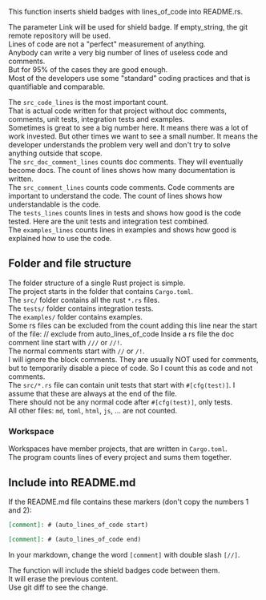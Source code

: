 [//]: # (auto_md_to_doc_comments segment start A)

This function inserts shield badges with lines_of_code into README.rs.  

The parameter Link will be used for shield badge. If empty_string, the git remote repository will be used.  
Lines of code are not a "perfect" measurement of anything.  
Anybody can write a very big number of lines of useless code and comments.  
But for 95% of the cases they are good enough.  
Most of the developers use some "standard" coding practices and that is quantifiable and comparable.  

The `src_code_lines` is the most important count.  
That is actual code written for that project without doc comments, comments, unit tests, integration tests and examples.  
Sometimes is great to see a big number here. It means there was a lot of work invested. But other times we want to see a small number. It
means the developer understands the problem very well and don't try to solve anything outside that scope.  
The `src_doc_comment_lines` counts doc comments. They will eventually become docs. The count of lines shows how many documentation is written.  
The `src_comment_lines` counts code comments. Code comments are important to understand the code. The count of lines shows how understandable is the code.  
The `tests_lines` counts lines in tests and shows how good is the code tested. Here are the unit tests and integration test combined.  
The `examples_lines` counts lines in examples and shows how good is explained how to use the code.  


## Folder and file structure

The folder structure of a single Rust project is simple.  
The project starts in the folder that contains `Cargo.toml`.  
The `src/` folder contains all the rust `*.rs` files.  
The `tests/` folder contains integration tests.  
The `examples/` folder contains examples.  
Some rs files can be excluded from the count adding this line near the start of the file: // exclude from auto_lines_of_code
Inside a rs file the doc comment line start with `///` or `//!`.  
The normal comments start with `//` or `/!`.  
I will ignore the block comments. They are usually NOT used for comments, but to temporarily disable a piece of code. So I count this as code and not comments.  
The `src/*.rs` file can contain unit tests that start with `#[cfg(test)]`. I assume that these are always at the end of the file.  
There should not be any normal code after `#[cfg(test)]`, only tests.  
All other files: `md`, `toml`, `html`, `js`, ... are not counted.  

### Workspace

Workspaces have member projects, that are written in `Cargo.toml`.  
The program counts lines of every project and sums them together.  

## Include into README.md

If the README.md file contains these markers (don't copy the numbers 1 and 2):  

```md
[comment]: # (auto_lines_of_code start)

[comment]: # (auto_lines_of_code end)
```

In your markdown, change the word `[comment]` with double slash `[//]`.  

The function will include the shield badges code between them.  
It will erase the previous content.  
Use git diff to see the change.  

[//]: # (auto_md_to_doc_comments segment end A)
